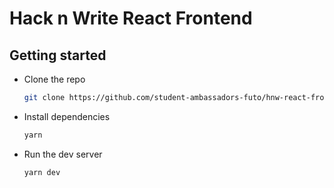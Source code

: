 # Hack n Write React Frontend

## Getting started
* Clone the repo

    ```bash
    git clone https://github.com/student-ambassadors-futo/hnw-react-frontend.git
    ```

* Install dependencies

    ```bash
    yarn
    ```

* Run the dev server

    ```bash
    yarn dev
    ```

